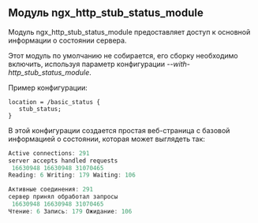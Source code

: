## Модуль ngx_http_stub_status_module

Модуль ngx_http_stub_status_module предоставляет доступ к основной информации о состоянии сервера.

Этот модуль по умолчанию не собирается, его сборку необходимо включить, используя параметр конфигурации *--with-http_stub_status_module*.

Пример конфигурации:
```nginx
location = /basic_status {
   stub_status;
}
```

В этой конфигурации создается простая веб-страница с базовой информацией о состоянии, которая может выглядеть так:
```c
Active connections: 291
server accepts handled requests
 16630948 16630948 31070465
Reading: 6 Writing: 179 Waiting: 106
```

```c
Активные соединения: 291
сервер принял обработал запросы
 16630948 16630948 31070465
Чтение: 6 Запись: 179 Ожидание: 106
```